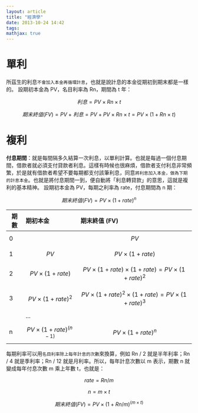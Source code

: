 ```yaml
---
layout: article
title: "經濟學"
date: 2013-10-24 14:42
tags:
mathjax: true
---
```


<!--more-->

# 單利

所茲生的利息`不會加入本金再循環計息`，也就是說計息的本金從期初到期末都是一樣的。
設期初本金為 PV，名目利率為 Rn，期間為 t 年：

$$利息 = PV\times Rn\times t$$

$$期末終值 (FV)  = PV + 利息 = PV + PV\times Rn\times t = PV\times (1+Rn\times t)$$

# 複利

**付息期間**：就是每間隔多久結算一次利息，以單利計算。也就是每過一個付息期間，借款者就必須支付貸款者利息。這樣有時候也很麻煩，借款者支付利息非常頻繁，於是就有借款者希望不要每期都支付該筆利息，同意`將利息加入本金，做為下期的計息本金`。也就是將付息期間一到，便自動將「利息轉貸款」的意思，這就是複利的基本精神。
設期初本金為 PV，每期之利率為 rate，付息期間為 n 期：

$$期末終值 (FV) = PV\times (1+rate)^n$$

| 期數 | 期初本金                      | 期末終值 (FV)                                                |
| ---- | :---------------------------- | :----------------------------------------------------------- |
| 0    |                               | $$PV$$                                                       |
| 1    | $$PV$$                        | $$PV\times (1+rate)$$                                        |
| 2    | $$PV\times (1+rate)$$         | $$PV\times (1+rate)\times (1+rate) = PV\times (1+rate)^2$$   |
| 3    | $$PV\times (1+rate)^2$$       | $$PV\times (1+rate)^2\times (1+rate) = PV\times (1+rate)^3$$ |
|      | ...                           |                                                              |
| n    | $$PV\times (1+rate)^{(n-1)}$$ | $$PV\times (1+rate)^n$$                                      |

每期利率可以用`名目利率除上每年計息的次數`來換算，例如 Rn / 2 就是半年利率；Rn / 4 就是季利率；Rn / 12 就是月利率。所以，每年計息次數以 m 表示，期數 n 就變成每年付息次數 m 乘上年數 t，也就是：

$$rate = Rn / m$$

$$n = m\times t$$

$$期末終值 (FV) = PV\times (1+Rn/m)^{(m\times t)}$$
